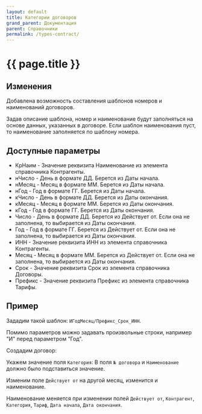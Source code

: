 ```yaml
---
layout: default
title: Категории договоров
grand_parent: Документация
parent: Справочники
permalink: /types-contract/
---
```


# {{ page.title }}

## Изменения

Добавлена возможность составления шаблонов номеров и наименований договоров.

Задав описание шаблона, номер и наименование будут заполняться на основе данных, указанных в договоре.
Если шаблон наименования пуст, то наименование заполняется по шаблону номера.

## Доступные параметры

* КрНаим - Значение реквизита Наименование из элемента справочника Контрагенты.
* нЧисло - День в формате ДД. Берется из Даты начала.
* нМесяц - Месяц в формате ММ. Берется из Даты начала.
* нГод - Год в формате ГГ. Берется из Даты начала.
* кЧисло - День в формате ДД. Берется из Даты окончания.
* кМесяц - Месяц в формате ММ. Берется из Даты окончания.
* кГод - Год в формате ГГ. Берется из Даты окончания.
* Число - День в формате ДД. Берется из Действует от. Если она не заполнена, то выбирается из Даты окончания.
* Год - Год в формате ГГ. Берется из Действует от. Если она не заполнена, то выбирается из Даты окончания.
* ИНН - Значение реквизита ИНН из элемента справочника Контрагенты.
* Месяц - Месяц в формате ММ. Берется из Действует от. Если она не заполнена, то выбирается из Даты окончания.
* Срок - Значение реквизита Срок из элемента справочника Договоры.
* Префикс - Значение реквизита Префикс из элемента справочника Тарифы.

## Пример

Зададим такой шаблон: `ИГодМесяц/Префикс_Срок_ИНН`.

Помимо параметров можно задавать произвольные строки, например "И" перед параметром "Год".

Создадим договор:

Укажем значение поля `Категория`: В поля `№ договора` и `Наименование` должно было подставиться значение.

Изменим поле `Действует от` на другой месяц, изменится и наименование.

Наименование меняется при изменении полей `Действует от`, `Контрагент`, `Категория`, `Тариф`, `Дата начала`, `Дата окончания`.
